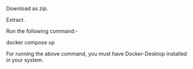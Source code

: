 Download as zip.

Extract.

Run the following command:-

docker compose up

For running the above command, you must have Docker-Desktop installed in your system.
